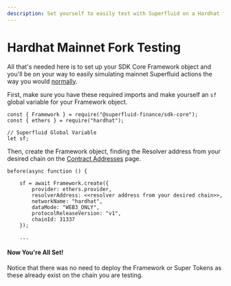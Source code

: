 ```yaml
---
description: Set yourself to easily test with Superfluid on a Hardhat fork
---
```


# Hardhat Mainnet Fork Testing

All that's needed here is to set up your SDK Core Framework object and you'll be on your way to easily simulating mainnet Superfluid actions the way you would [normally](../../sdk-core/functionality.md).

First, make sure you have these required imports and make yourself an `sf` global variable for your Framework object.

```
const { Framework } = require("@superfluid-finance/sdk-core");
const { ethers } = require("hardhat");

// Superfluid Global Variable
let sf;
```

Then, create the Framework object, finding the Resolver address from your desired chain on the [Contract Addresses](../../networks.md) page.

```
before(async function () {

    sf = await Framework.create({
        provider: ethers.provider,  
        resolverAddress: <<resolver address from your desired chain>>,
        networkName: "hardhat",
        dataMode: "WEB3_ONLY",
        protocolReleaseVersion: "v1",
        chainId: 31337
    });
    
    ...
```

#### Now You're All Set!

Notice that there was no need to deploy the Framework or Super Tokens as these already exist on the chain you are testing.
